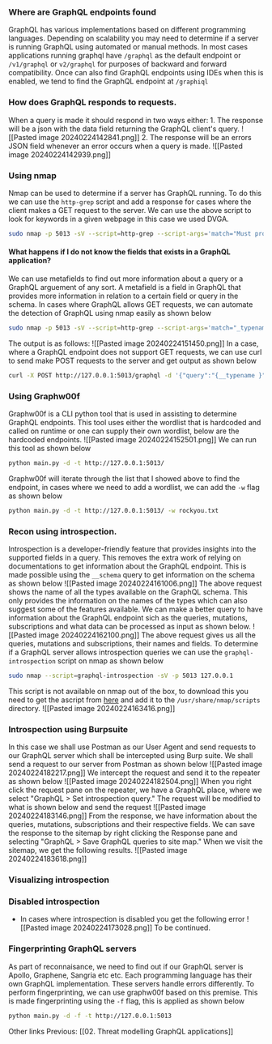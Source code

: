 ### Where are GraphQL endpoints found
GraphQL has various implementations based on different programming languages. Depending on scalability you may need to determine if a server is running GraphQL using automated or manual methods. In most cases applications running graphql have `/graphql` as the default endpoint or `/v1/graphql` or `v2/graphql` for purposes of backward and forward compatibility. Once can also find GraphQL endpoints using IDEs when this is enabled, we tend to find the GraphQL endpoint at `/graphiql` 
### How does GraphQL responds to requests.
When a query is made it should respond in two ways either:
	1. The response will be a json with the data field returning the GraphQL client's query.
	![[Pasted image 20240224142841.png]]
	 2. The response will be an errors JSON field whenever an error occurs when a query is made.
	![[Pasted image 20240224142939.png]]
### Using nmap
Nmap can be used to determine if a server has GraphQL running. To do this we can use the `http-grep` script and add a response for cases where the client makes a GET request to the server.
We can use the above script to look for keywords in a given webpage in this case we used DVGA.
```sh
sudo nmap -p 5013 -sV --script=http-grep --script-args='match="Must provide query string", http-grep.url="/graphql"' 127.0.0.1
```
#### What happens if I do not know the fields that exists in a GraphQL application?
We can use metafields to find out more information about a query or a GraphQL arguement of any sort. A metafield is a field in GraphQL that provides more information in relation to a certain field or query in the schema. In cases where GraphQL allows GET requests, we can automate the detection of GraphQL using nmap easily as shown below
```sh
sudo nmap -p 5013 -sV --script=http-grep --script-args='match="_typename", http-grep.url="/graphql?query=\{__typename\}"' 127.0.0.1
```
The output is as follows:
![[Pasted image 20240224151450.png]]
In a case, where a GraphQL endpoint does not support GET requests, we can use curl to send make POST requests to the server and get output as shown below
```sh
curl -X POST http://127.0.0.1:5013/graphql -d '{"query":"{__typename }"}'-H "Content-Type: application/json"
```
### Using Graphw00f
Graphw00f is a CLI python tool that is used in assisting to determine GraphQL endpoints. This tool uses either the wordlist that is hardcoded and called on runtime or one can supply their own wordlist, below are the hardcoded endpoints.
![[Pasted image 20240224152501.png]]
We can run this tool as shown below
```sh
python main.py -d -t http://127.0.0.1:5013/
```
Graphw00f will iterate through the list that I showed above to find the endpoint, in cases where we need to add a wordlist, we can add the `-w` flag as shown below
```sh
python main.py -d -t http://127.0.0.1:5013/ -w rockyou.txt
```
### Recon using introspection.
Introspection is a developer-friendly feature that provides insights into the supported fields in a query. This removes the extra work of relying on documentations to get information about the GraphQL endpoint. This is made possible using the `__schema` query to get information on the schema as shown below
![[Pasted image 20240224161006.png]]
The above request shows the name of all the types available on the GraphQL schema. This only provides the information on the names of the types which can also suggest some of the features available. We can make a better query to have information about the GraphQL endpoint sich as the queries, mutations, subscriptions and what data can be processed as input as shown below.
![[Pasted image 20240224162100.png]]
The above request gives us all the queries, mutations and subscriptions, their names and fields. To determine if a GraphQL server allows introspection queries we can use the `graphql-introspection` script on nmap as shown below

```sh
sudo nmap --script=graphql-introspection -sV -p 5013 127.0.0.1
```
This script is not available on nmap out of the box, to download this you need to get the ascript from [here](https://github.com/dolevf/nmap-graphql-introspection-nse/blob/master/graphql-introspection.nse) and add it to the `/usr/share/nmap/scripts` directory.
![[Pasted image 20240224163416.png]]
### Introspection using Burpsuite
In this case we shall use Postman as our User Agent and send requests to our GraphQL server which shall be intercepted using Burp suite.
We shall send a request to our server from Postman as shown below
![[Pasted image 20240224182217.png]] We intercept the request and send it to the repeater as shown below
![[Pasted image 20240224182504.png]]
When you right click the request pane on the repeater, we have a GraphQL place, where we select "GraphQL > Set introspection query." The request will be modified to what is shown below and send the request
![[Pasted image 20240224183146.png]]
From the response, we have information about the queries, mutations, subscriptions and their respective fields. We can save the response to the sitemap by right clicking the Response pane and selecting "GraphQL > Save GraphQL queries to site map."
When we visit the sitemap, we get the following results.
![[Pasted image 20240224183618.png]]
### Visualizing introspection

### Disabled introspection
- In cases where introspection is disabled you get the following error
![[Pasted image 20240224173028.png]]
To be continued.
### Fingerprinting GraphQL servers
As part of reconnaisance, we need to find out if our GraphQL server is Apollo, Graphene, Sangria etc etc. Each programming language has their own GraphQL implementation. These servers handle errors differently. To perform fingerprinting, we can use graphw00f based on this premise.  This is made fingerprinting using the `-f` flag, this is applied as shown below
```sh
python main.py -d -f -t http://127.0.0.1:5013
```

Other links
Previous: [[02. Threat modelling GraphQL applications]]
